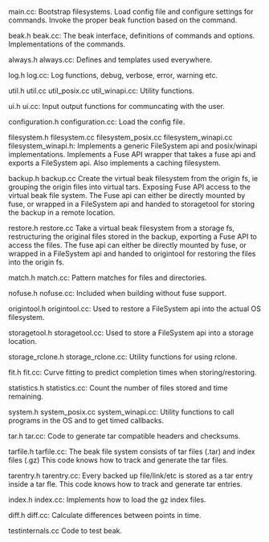 
main.cc:
   Bootstrap filesystems.
   Load config file and configure settings for commands.
   Invoke the proper beak function based on the command.

beak.h beak.cc:
   The beak interface, definitions of commands and options.
   Implementations of the commands.

always.h always.cc:
    Defines and templates used everywhere.

log.h log.cc:
    Log functions, debug, verbose, error, warning etc.

util.h util.cc util_posix.cc util_winapi.cc:
    Utility functions.

ui.h ui.cc:
    Input output functions for communcating with the user.

configuration.h configuration.cc:
    Load the config file.

filesystem.h filesystem.cc filesystem_posix.cc filesystem_winapi.cc filesystem_winapi.h:
    Implements a generic FileSystem api and posix/winapi implementations.
    Implements a Fuse API wrapper that takes a fuse api and exports a FileSystem api.
    Also implements a caching filesystem.

backup.h backup.cc
    Create the virtual beak filesystem from the origin fs,
    ie grouping the origin files into virtual tars.
    Exposing Fuse API access to the virtual beak file system.
    The Fuse api can either be directly mounted by fuse,
    or wrapped in a FileSystem api and handed to storagetool
    for storing the backup in a remote location.

restore.h restore.cc
    Take a virtual beak filesystem from a storage fs,
    restructuring the original files stored in the backup,
    exporting a Fuse API to access the files.
    The fuse api can either be directly mounted by fuse,
    or wrapped in a FileSystem api and handed to origintool
    for restoring the files into the origin fs.

match.h match.cc:
    Pattern matches for files and directories.

nofuse.h nofuse.cc:
    Included when building without fuse support.

origintool.h origintool.cc:
    Used to restore a FileSystem api into the actual OS filesystem.

storagetool.h storagetool.cc:
    Used to store a FileSystem api into a storage location.

storage_rclone.h storage_rclone.cc:
    Utility functions for using rclone.

fit.h fit.cc:
    Curve fitting to predict completion times when storing/restoring.


statistics.h statistics.cc:
    Count the number of files stored and time remaining.

system.h system_posix.cc system_winapi.cc:
    Utility functions to call programs in the OS and to get timed callbacks.

tar.h tar.cc:
    Code to generate tar compatible headers and checksums.

tarfile.h tarfile.cc:
    The beak file system consists of tar files (.tar) and index files (.gz)
    This code knows how to track and generate the tar files.

tarentry.h tarentry.cc:
    Every backed up file/link/etc is stored as a tar entry inside a tar fle.
    This code knows how to track and generate tar entries.

index.h index.cc:
    Implements how to load the gz index files.

diff.h diff.cc:
    Calculate differences between points in time.

testinternals.cc
    Code to test beak.
